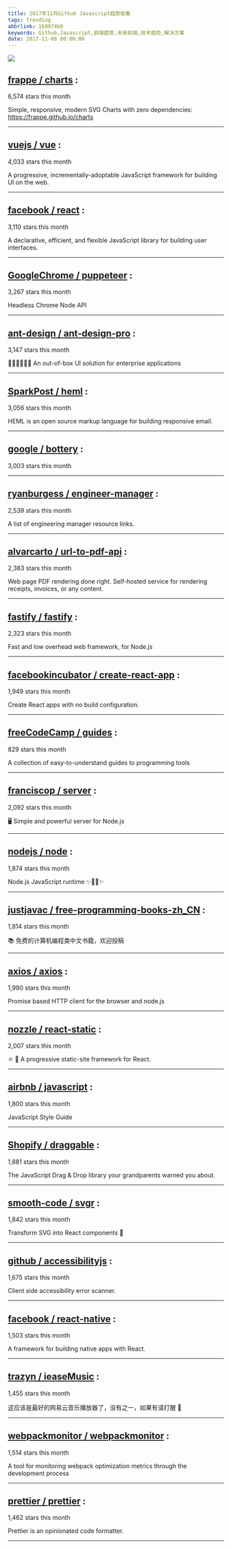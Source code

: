 ```yaml
---
title: 2017年11月Github Javascript趋势收集
tags: Trending
abbrlink: 1b9974b0
keywords: Github,Javascript,前端趋势,未来前端,技术趋势,解决方案
date: 2017-11-08 00:00:00
---
```

![](/images/github_16.png)
##   [frappe / charts](https://github.com/frappe/charts) : 
 
6,574 stars this month

Simple, responsive, modern SVG Charts with zero dependencies: https://frappe.github.io/charts 

---
##   [vuejs / vue](https://github.com/vuejs/vue) : 
 
4,033 stars this month

A progressive, incrementally-adoptable JavaScript framework for building UI on the web. 

---
##   [facebook / react](https://github.com/facebook/react) : 
 
3,110 stars this month

A declarative, efficient, and flexible JavaScript library for building user interfaces. 

---
##   [GoogleChrome / puppeteer](https://github.com/GoogleChrome/puppeteer) : 
 
3,267 stars this month

Headless Chrome Node API 

---
##   [ant-design / ant-design-pro](https://github.com/ant-design/ant-design-pro) : 
 
3,147 stars this month

👨🏻‍💻👩🏻‍💻 An out-of-box UI solution for enterprise applications 

---
##   [SparkPost / heml](https://github.com/SparkPost/heml) : 
 
3,056 stars this month

HEML is an open source markup language for building responsive email. 

---
##   [google / bottery](https://github.com/google/bottery) : 
 
3,003 stars this month

 

---
##   [ryanburgess / engineer-manager](https://github.com/ryanburgess/engineer-manager) : 
 
2,539 stars this month

A list of engineering manager resource links. 

---
##   [alvarcarto / url-to-pdf-api](https://github.com/alvarcarto/url-to-pdf-api) : 
 
2,383 stars this month

Web page PDF rendering done right. Self-hosted service for rendering receipts, invoices, or any content. 

---
##   [fastify / fastify](https://github.com/fastify/fastify) : 
 
2,323 stars this month

Fast and low overhead web framework, for Node.js 

---
##   [facebookincubator / create-react-app](https://github.com/facebookincubator/create-react-app) : 
 
1,949 stars this month

Create React apps with no build configuration. 

---
##   [freeCodeCamp / guides](https://github.com/freeCodeCamp/guides) : 
 
829 stars this month

A collection of easy-to-understand guides to programming tools 

---
##   [franciscop / server](https://github.com/franciscop/server) : 
 
2,092 stars this month

🖥 Simple and powerful server for Node.js 

---
##   [nodejs / node](https://github.com/nodejs/node) : 
 
1,874 stars this month

Node.js JavaScript runtime ✨🐢🚀✨ 

---
##   [justjavac / free-programming-books-zh_CN](https://github.com/justjavac/free-programming-books-zh_CN) : 
 
1,814 stars this month

📚 免费的计算机编程类中文书籍，欢迎投稿 

---
##   [axios / axios](https://github.com/axios/axios) : 
 
1,990 stars this month

Promise based HTTP client for the browser and node.js 

---
##   [nozzle / react-static](https://github.com/nozzle/react-static) : 
 
2,007 stars this month

⚛️ 🚀 A progressive static-site framework for React. 

---
##   [airbnb / javascript](https://github.com/airbnb/javascript) : 
 
1,800 stars this month

JavaScript Style Guide 

---
##   [Shopify / draggable](https://github.com/Shopify/draggable) : 
 
1,881 stars this month

The JavaScript Drag & Drop library your grandparents warned you about. 

---
##   [smooth-code / svgr](https://github.com/smooth-code/svgr) : 
 
1,842 stars this month

Transform SVG into React components 🦁 

---
##   [github / accessibilityjs](https://github.com/github/accessibilityjs) : 
 
1,675 stars this month

Client side accessibility error scanner. 

---
##   [facebook / react-native](https://github.com/facebook/react-native) : 
 
1,503 stars this month

A framework for building native apps with React. 

---
##   [trazyn / ieaseMusic](https://github.com/trazyn/ieaseMusic) : 
 
1,455 stars this month

这应该是最好的网易云音乐播放器了，没有之一，如果有请打醒 🤘 

---
##   [webpackmonitor / webpackmonitor](https://github.com/webpackmonitor/webpackmonitor) : 
 
1,514 stars this month

A tool for monitoring webpack optimization metrics through the development process 

---
##   [prettier / prettier](https://github.com/prettier/prettier) : 
 
1,462 stars this month

Prettier is an opinionated code formatter. 

---

